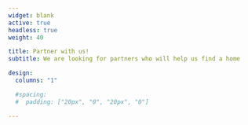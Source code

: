 ```yaml
---
widget: blank
active: true
headless: true
weight: 40

title: Partner with us!
subtitle: We are looking for partners who will help us find a home

design:
  columns: "1"

  #spacing:
  #  padding: ["20px", "0", "20px", "0"]

---
```

